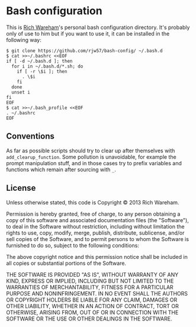 # Bash configuration

This is [Rich Wareham](https://github.com/rjw57)'s personal bash configuration
directory. It's probably only of use to him but if you want to use it, it can be
installed in the following way:

```console
$ git clone https://github.com/rjw57/bash-config/ ~/.bash.d
$ cat >>~/.bashrc <<EOF
if [ -d ~/.bash.d ]; then
  for i in ~/.bash.d/*.sh; do
    if [ -r \$i ]; then
      . \$i
    fi
  done
  unset i
fi
EOF
$ cat >>~/.bash_profile <<EOF
. ~/.bashrc
EOF
```

## Conventions

As far as possible scripts should try to clear up after themselves with
``add_clearup_function``. Some pollution is unavoidable, for example the prompt
manipulation stuff, and in those cases try to prefix variables and functions
which remain after sourcing with ``_``.

## License

Unless otherwise stated, this code is Copyright &copy; 2013 Rich Wareham.

Permission is hereby granted, free of charge, to any person obtaining a copy of
this software and associated documentation files (the "Software"), to deal in
the Software without restriction, including without limitation the rights to
use, copy, modify, merge, publish, distribute, sublicense, and/or sell copies
of the Software, and to permit persons to whom the Software is furnished to do
so, subject to the following conditions:

The above copyright notice and this permission notice shall be included in all
copies or substantial portions of the Software.

THE SOFTWARE IS PROVIDED "AS IS", WITHOUT WARRANTY OF ANY KIND, EXPRESS OR
IMPLIED, INCLUDING BUT NOT LIMITED TO THE WARRANTIES OF MERCHANTABILITY,
FITNESS FOR A PARTICULAR PURPOSE AND NONINFRINGEMENT. IN NO EVENT SHALL THE
AUTHORS OR COPYRIGHT HOLDERS BE LIABLE FOR ANY CLAIM, DAMAGES OR OTHER
LIABILITY, WHETHER IN AN ACTION OF CONTRACT, TORT OR OTHERWISE, ARISING FROM,
OUT OF OR IN CONNECTION WITH THE SOFTWARE OR THE USE OR OTHER DEALINGS IN THE
SOFTWARE.
